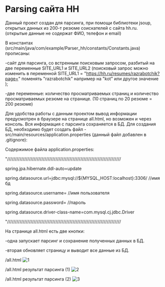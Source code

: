# Parsing сайта HH

Данный проект создан для парсинга, при помощи библиотеки jsoup, открытых данных из 200-т резюме соискателей с сайта hh.ru.
(открытые данные не содержат ФИО, телефон и email)

В константах (src/main/java/com/example/Parser_hh/constants/Constants.java) прописаны: 

-сайт для парсинга, со встренным поисковым запросом, разбитый на две переменные SITE_URL1 и SITE_URL2 (поисковый запрос можно изменить в переменной SITE_URL1 = "https://hh.ru/resumes/razrabotchik?page=" поменять "razrabotchik" например на "kot" или другое значение );

-две переменные: количество просматриваемых страниц и количество просматриваемых резюме на странице. (10 страниц по 20 резюме = 200 резюме)



Для удобства работы с данным проектом вывод информации предусмотрен в браузере на странице all.html, но возможен и через консоль.
Вся информация с парсинга сохраняется в БД.
Для создания БД, необходимо будет создать файл - src/main/resources/application.properties (данный файл добавлен в .gitignore):

Содержимое файла application.properties:

"/////////////////////////////////////////////////////////////////////////

spring.jpa.hibernate.ddl-auto=update

spring.datasource.url=jdbc:mysql://${MYSQL_HOST:localhost}:3306/ //имя бд

spring.datasource.username= //имя пользователя

spring.datasource.password= //пароль

spring.datasource.driver-class-name=com.mysql.cj.jdbc.Driver

"/////////////////////////////////////////////////////////////////////////


На странице all.html есть две кнопки: 

-одна запускает парсинг и сохранение полученных данных в БД.

-вторая обновляет страницу и выводит все данные из БД.

/all.html
![1](https://user-images.githubusercontent.com/104260618/202474898-01ddaccf-f596-44f8-8569-ac1eff31cce9.jpg)

/all.html результат парсинга (1)
![2](https://user-images.githubusercontent.com/104260618/202474940-92594f07-13ae-4faf-98fe-f7b890cce1de.jpg)

/all.html результат парсинга (2)
![3](https://user-images.githubusercontent.com/104260618/202475116-4c587c43-8f6e-4db9-8843-6b34934cbf89.jpg)
